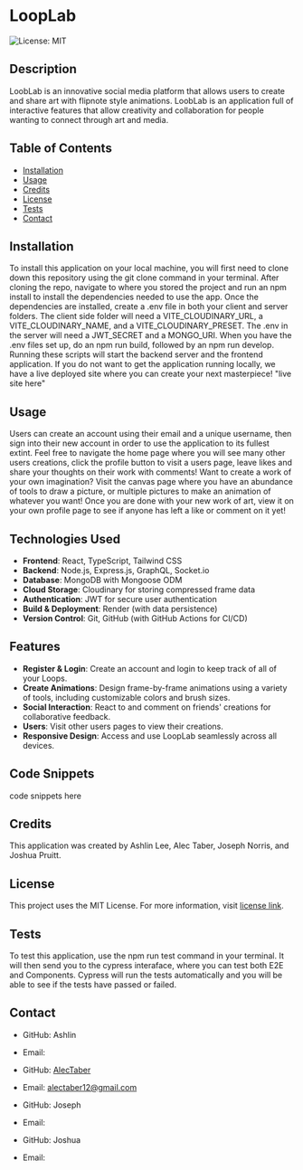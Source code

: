 # LoopLab
  ![License: MIT](https://img.shields.io/badge/License-MIT-green.svg)
## Description 

LoobLab is an innovative social media platform that allows users to create and share art with flipnote style animations. LoobLab is an application full of interactive features that allow creativity and collaboration for people wanting to connect through art and media.

## Table of Contents

- [Installation](#installation)
- [Usage](#usage)
- [Credits](#credits)
- [License](#license)
- [Tests](#tests)
- [Contact](#contact)

## Installation

To install this application on your local machine, you will first need to clone down this repository using the git clone command in your terminal. After cloning the repo, navigate to where you stored the project and run an npm install to install the dependencies needed to use the app. Once the dependencies are installed, create a .env file in both your client and server folders. The client side folder will need a VITE_CLOUDINARY_URL, a VITE_CLOUDINARY_NAME, and a VITE_CLOUDINARY_PRESET. The .env in the server will need a JWT_SECRET and a MONGO_URI. When you have the .env files set up, do an npm run build, followed by an npm run develop. Running these scripts will start the backend server and the frontend application. If you do not want to get the application running locally, we have a live deployed site where you can create your next masterpiece! "live site here"

## Usage

Users can create an account using their email and a unique username, then sign into their new account in order to use the application to its fullest extint. Feel free to navigate the home page where you will see many other users creations, click the profile button to visit a users page, leave likes and share your thoughts on their work with comments! Want to create a work of your own imagination? Visit the canvas page where you have an abundance of tools to draw a picture, or multiple pictures to make an animation of whatever you want! Once you are done with your new work of art, view it on your own profile page to see if anyone has left a like or comment on it yet!

## Technologies Used

- **Frontend**: React, TypeScript, Tailwind CSS
- **Backend**: Node.js, Express.js, GraphQL, Socket.io
- **Database**: MongoDB with Mongoose ODM
- **Cloud Storage**: Cloudinary for storing compressed frame data
- **Authentication**: JWT for secure user authentication
- **Build & Deployment**: Render (with data persistence)
- **Version Control**: Git, GitHub (with GitHub Actions for CI/CD)

## Features

- **Register & Login**: Create an account and login to keep track of all of your Loops.
- **Create Animations**: Design frame-by-frame animations using a variety of tools, including customizable colors and brush sizes.
- **Social Interaction**: React to and comment on friends' creations for collaborative feedback.
- **Users**: Visit other users pages to view their creations.
- **Responsive Design**: Access and use LoopLab seamlessly across all devices.

## Code Snippets

code snippets here

## Credits

This application was created by Ashlin Lee, Alec Taber, Joseph Norris, and Joshua Pruitt.

## License
  
  This project uses the MIT License. For more information, visit [license link](https://opensource.org/licenses/MIT).


## Tests

To test this application, use the npm run test command in your terminal. It will then send you to the cypress interaface, where you can test both E2E  and Components. Cypress will run the tests automatically and you will be able to see if the tests have passed or failed.

## Contact

- GitHub: Ashlin
- Email: 

- GitHub: [AlecTaber](https://github.com/AlecTaber)
- Email: [alectaber12@gmail.com](mailto:alectaber12@gmail.com)

- GitHub: Joseph
- Email: 

- GitHub: Joshua
- Email: 

